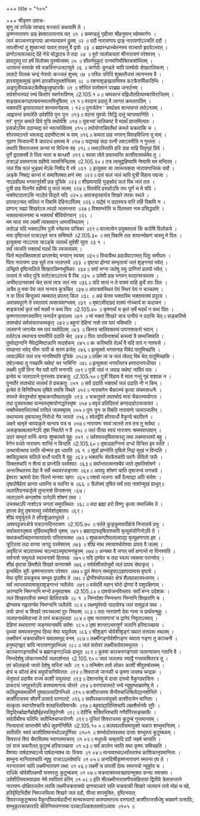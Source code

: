+++
title = "१०५"

+++
श्रीकृष्ण उवाच-  
शृणु त्वं राधिके पश्चाद् यज्जातं कथयामि ते ।  
कृष्णनारायणः प्राह हेमशालायनाय यत् ॥१ ॥
कमण्डलुं गृहीत्वा श्रीहनुमान् व्योममार्गगः ।  
जलं काञ्चनगङ्गाया आनयत्पावनं द्रुतम् ॥२ ॥
ददौ नारायणाय द्राङ् नारायणोऽञ्जलिं ददौ ।  
तापसीभ्यां तु शुष्काभ्यां यावत् तावत्तु वै द्वयोः ॥३ ॥
ब्रह्मरन्ध्राच्चेतनस्य सञ्चारो हृदयेऽभवत् ।  
प्राणोऽप्यसञ्चरद् देहे नेत्रे चोद्धाट्य ते तदा ॥४ ॥
पुरो व्यलोकयतां श्रीनारायणं परेश्वरम् ।  
प्रापतुस्तु परं हर्षं विलोक्य पुरुषोत्तमम् ॥५ ॥
सौवर्णमुकुटं रत्नमणिमौक्तिकशोभितम् ।  
धारयन्तं मस्तके स्वे वक्रस्निग्धजटायुते ॥६ ॥
कर्णयोः कुण्डले चापि पार्श्वयोः शेखरालिकाम् ।  
ललाटे तिलकं चन्द्रं नेत्रयोः कज्जलं शुभम् ॥७ ॥
परितः परिधिं शुक्लतैजसं त्वाननस्य वै ।  
हास्ययुक्तमुखं कृष्णं हारकौस्तुभशोभितम् ॥८ ॥
रशनाशृङ्खलाभिश्च कटकैरुर्मिकादिभिः ।  
अङ्गुलीयककटकैर्वेषकुसुमहारकैः ॥९ ॥
शोभितं परमेशानं परब्रह्म जनार्दनम् ।  
सर्वशोभास्पदं रम्यं किशोरं स्वर्णरूपिणम् ॥2.105.१ ०॥
चम्पकाभं वह्निधौतदिव्याम्बरविराजितम् ।  
शङ्खचक्रगदापद्मवनमालाविभूषितम् ॥१ १॥
वरदानं प्रदातुं वै त्वागतं कमलापतिम् ।  
भक्तपतिं कृपापारावारं शान्तमनोहरम् । १२॥
पुनर्जलेन ' सम्प्रोक्ष्य शान्तयन्तं तपोऽनलम् ।  
आह्वयन्तं कमलेति उर्वशीति पुनः पुनः ॥१३॥
वदन्तं युवयोः सिद्धिं दातुं चागतवानिति ।  
वरं' वृणुत कमले प्रिये पुत्रि तथोर्वशि ॥१४॥
युवाभ्यां चातिकष्टं वै मदर्थं प्राप्तमित्यतः ।  
प्रसन्नोऽस्मि ददाम्यद्य वरं भवत्यपेक्षितम् ॥१५॥
तपोयोगान्निवर्तेथां कमले चक्रवाकि च ।  
शोपस्याऽन्तो भवत्वद्य ददामीष्टतमं च वाम् ॥१६॥
कमला प्राह भगवन् विवाहविधिना तु माम् ।  
गृहाण निजपत्नीं वै चापराधं क्षमस्व मे ॥१७॥
यद्यप्यहं सदा पत्नी तवाऽस्मीति न गुप्तता ।  
तथापि शिवराजस्य कन्यां मां विधिना वह ॥१८॥
तथाऽस्त्विति हरिः प्राह याहि पितृगृहं प्रिये ।  
पूर्णे द्वादशवर्षे ते पिता माता च बान्धवौ ॥१९॥
स्वसा त्वेते प्रयास्यन्ति काशीवासार्थमेव तु ।  
तत्राऽहं प्रसमागत्य ग्रहीष्ये त्वामनिन्दिताम् ॥2.105.२०॥
तत्र त्वामुद्वहिष्यामि नेष्यामि मम मन्दिरम् ।  
जलं पिब फलं भुङ्क्ष्व मेंऽके निषीद वै रमे ॥२१ ॥
इत्युक्ता सा तपस्त्यक्त्वा नारायणान्तिकं ययौ ।  
अङ्के निषद्य कान्तं तं समाश्लिषत् क्षणं रमा ॥२२॥
दत्तं फलं जलं चापि पुत्रीं विहाय पद्मजा ।  
नाऽग्रहीदथ भगवानुर्वशीं प्राह पुत्रिके ॥२३॥
शीघ्रमायाहि भुङ्क्ष्वेदं फलं पिब जलं ततः ।  
पुत्री प्राह पितनैवं ग्रहीष्ये तु फलं जलम् ॥२४॥
पितर्यदि प्रसन्नोऽसि तपः पूर्णं च मे यदि ।  
भक्तेष्टदाताऽसि नाऽदेयं विद्यते यदि ॥२५॥
अपात्रभृतवार्यत्र शिखरे तपसः स्थले ।  
प्रापयाऽन्यत् सलिलं न पिबामि देहिनाऽर्पितम् ॥२६॥
यद्येवं न ददास्यत्र वारि तर्हि पिबामि न ।  
प्राणान् जह्यां शिखरेऽत्र त्वदग्रे जलमन्तरा ॥२७॥
विश्वम्भरेति च पितस्तव नाम प्रसिद्ध्यति ।  
भक्तवत्सलनामा च भक्तार्थं श्रीवियोगवान् ॥२८ ।  
मम माता रमा लक्ष्मीं त्यक्तवान् धामसंस्थिताम् ।  
ततोऽहं यदि भक्ताऽस्मि पुत्री स्नेहस्य पात्रिका ॥२९॥
वात्सल्येन प्रयुक्तस्त्वं किं करोषि विलोकये ।  
मया वृष्टिजलं पात्राऽभृतं चात्र समिष्यते ॥2.105.३० ॥
तत् पिबामि ततः शापान्मोक्षणं चास्तु मे पितः ।  
इत्युक्त्वा नाऽऽगता चाऽङ्के जलार्थं तूर्वशी सुता ॥३ १ ।  
सर्वं त्यजति भक्तार्थं मदर्थं कि त्यजत्ययम् ।  
पितो मद्भक्तिवशतां प्राप्तश्चेद् भगवान् स्वयम् ॥३५॥
विचार्येत्थं हठान्नैवाऽगमत् पितुः समीपतः ।  
पिता नारायणः प्राह सुते तत्र जलाप्तये ॥३३ ॥
वृष्ट्या द्रोण्यां सम्भृतायां जलं शृङ्गगतं भवेत् ।  
उच्छ्रिते वृष्टिसलिले शिखरान्निम्नभूमिकाः ॥३४॥
सर्वा मग्ना जलेषु स्युः प्राणिनां प्रलयो भवेत् ।  
तत्पापं ते भवेत् पुत्रि ततोऽत्राऽऽगत्य वै पिब ॥३५ ॥
उर्वशी प्राह भगवन् वरदानवचस्तव ।  
अभीष्टदानवाक्यं चेत् सत्यं त्वत्र जलं नय ॥३६॥
यदि सत्यं न ते वाक्यं याहि कुर्वे तपः पितः ।  
अत्रैव तु मया पेयं जलं नान्यत्र कुत्रचित् ॥३७॥
अपात्रसंस्थितं पेयं स्थिरं पेयं न चञ्चलम् ।  
न वा दिव्यं बिन्दुरूपं त्बम्बरात् प्रपतत् किल ॥३८ ॥
अहं चेत्तव भक्तास्मि भक्तावाक्यं प्रपूरय ।  
अवाक्यपूरणे ते स्यात्पापं त्वसत्यवाग्भवम् ॥३९ ॥
मृषाऽभीष्टप्रदं वाक्यं नोच्चार्यं वा कदाचन ।  
शङ्करार्थं कृतं सर्वं मदर्थे न कथं पितः ॥2.105.४० ॥
कृष्णार्थं च कृतं सर्वे मदर्थं न कथं पितः ।  
कृष्णनारायणस्वामिन् जनार्दन कृपालय ॥४१ ॥
मां भक्तां शिखरे चात्र पानीयं न ददासि चेत्॥
सङ्करिष्ये तपश्चोग्रं सर्वसंसारभस्मकृत् ॥४२॥
बहूनां देहिनां नाशे तव पापं भविष्यति ।  
जलमग्ने जगत्येव मम पापं यथोदितम् ॥४३ ॥
किमत्र चातिवक्तव्यं पापनाशकरो भवान् ।  
वर्ततेऽत्र तथाप्यत्र पापभीतिं ददाति चेत् ॥४४॥
पितः पापविनाशार्थं कस्त्वां वै सम्भजिष्यति ।  
पुष्पोद्यानानि नैवेद्यमिष्टान्नानि त्वदर्शकम् ॥४५॥
कः करिष्यति तेऽर्थं वै यदि पापं न नाश्यसे ।  
पापहन्ता भवेद् भीरुः पापी कं शरणं व्रजेत् ॥४६॥
इत्युक्तो भगवानाह पिबेदं पातुमिच्छसि ।  
त्वयाऽर्थितं जलं तत्र नागमिष्यति पुत्रिके ॥५८७॥
लक्ष्मि त्वं च जलं त्वेतद् पिब चेत् पातुमिच्छसि ।  
एषोऽन्यथा तु गच्छामि यथेष्टं चर भामिनि! ॥४८॥
इत्युक्त्वा भगवाँस्तत्र क्षणादन्तरधीयत ।  
लक्ष्मीः पुत्रीं विना नैव पपौ वारि मनागपि ॥४९॥
पुत्री जलं न जग्राह यथेष्टं नार्पितं यतः ।  
इत्येवं च जलाऽपाने पुनस्तपः प्रचक्रतुः ॥2.105.५०॥
पुत्रीं विहाय वै माता गन्तुं गृहं शशाक न ।  
पुनर्घोरं तपश्चोग्रं जलार्थं ते प्रचक्रतुः ॥५१ ॥
सर्वं ददाति भक्तार्थं जलं ददाति नौ न किम् ।  
इत्येवं ते विनिश्चित्य तृषिते तपसि स्थिते ॥५२॥
नारायणेन चैकात्म्यं कृत्वा संयमसाधनैः ।  
तपस्ते चेरतुश्चोग्रं शुष्ककण्ठौष्ठतालुके ॥९३ ॥
चक्रतुस्ते तपश्चोग्रं मासं चैकात्म्ययोगतः ।  
तदा पुत्र्यास्तथा पत्न्यास्तृषायोगाद्धरेस्तृषा ॥५४॥
ववृधे प्रतिदिवसं कण्ठदाहोऽप्यजायत ।  
भक्तैर्भक्ताभिरत्यर्थं पायितं जलममृतम् ॥५५॥
पुनः पुनः स पिबति नारायणो जलाञ्जलीन् ।  
तथाप्यस्य तृषायास्तु निरोधो नैव जायते ॥५६॥
श्वेतद्वीपे क्षीरवार्धौ वैकुण्ठे बदरीवने ।  
अक्षरे चामृते चाव्याकृते चान्यत्र यत्र च ॥५७॥
नारायणः स्वयं त्वास्ते तत्र तत्र तु सर्वथा ।  
असङ्ख्यबलपानेऽपि तृषा निवर्तते न वै ॥५८॥
जलं पीत्वा स्वयं नारायणः श्रममवाप्तवान् ।  
उदरं सम्भृतं वार्भिः कण्ठः शुष्कायते मुहुः ॥५९ ॥
उर्वश्यास्तृषितायास्तु तथा लक्ष्म्यास्तपो बहु ।  
वेगेन वर्धते नारायणः शान्तिं न विन्दति ॥2.105.६०॥
तृषादाहाग्निना दग्धो विचित्त इव वर्तते ।  
उत्थायोत्थाय पतति चोन्मत्त इव धावति ॥६ १ ॥
मूर्छां प्राप्नोति तृषितो निद्रां सुखं न विन्दति ।  
क्वचिदुत्थाय सलिले वार्धौ पतति वै मुहुः ॥६२॥
भक्ताभिः सेवकैश्चापि पवनैः सेवितो जलैः ।  
सिक्तश्चापि न शैत्यं स प्राप्नोति परमेश्वरः ॥६३॥
सर्वान्तरात्मनश्चैवं जाते तृषातिशोषणे ।  
अन्तःस्थितस्य देहा वै सर्वे स्थावरजङ्गमाः ॥६४॥
अवापुः शोषणं चाति तृषाजन्यं जगत्त्रये ।  
ईश्वराः ऋषयो देवाः पितरो मानवाः खगाः ॥६५॥
पशवो जलगाः सर्वे दैत्याद्या अपि सर्वशः ।  
तृषादोषैर्हता भ्रान्ता धावन्ति च पतन्ति च ॥६६ ॥
त्रैलोक्यं तृषितं सर्वं तदा नाशोन्मुखं ह्यभूत्॥
जलार्तिपानकर्तृत्वे तुन्दनाशे विनाशनम् ।६७।  
जलाऽपाने कण्ठशोषः पानेऽपि शोषणं तथा ।  
उभयथाऽपि नाशोऽत्र जगतां समुपस्थितः ॥६८॥
तदा ब्रह्मा हरो विष्णुः कृत्वा समाधिमेव ते ।  
ज्ञात्वा हेतुं तृषायास्तु रमोर्वशोतृषातपः ॥६९।  
शीघ्रं ययुर्भूतले ते सौराष्ट्रेऽक्षरभूतले ।  
अश्वपट्टसरःक्षेत्रे यत्राऽनादिनरायणः ॥2.105.७० ॥
वर्तते कुङ्कुमवापीक्षेत्रे निजालये प्रभुः ।  
सर्वावतारतृषया मूर्छितस्तृषितो भृशम् ॥७१॥
ब्रह्माद्यास्तृषिताश्चापि मृत्युसंयोगिनोऽपि ते ।  
यथाकथञ्चिद्भगवत्पादयोः पतितास्तथा ॥७२॥
शुष्ककण्ठौष्ठताल्वाद्या मृत्युक्षणगता इव ।  
त्रूटितया तदा वाण्या जगदुः परमेश्वरम् ॥७३ ॥
शीघ्रं नाथ रमायाश्चोर्वश्याः प्रापय वै जलम् ।  
अवृष्टिजं चाऽपात्रस्थं चाऽन्याऽस्पृष्टमनाहुतम् ॥७४॥
अन्यथा वै जगत् सर्वं क्षणान्ते वा विनश्यति ।  
सर्वनाशे समुत्पन्ने स्वल्पनाशो हितावहः ॥७५॥
यदि दृश्येत च तदा स्वल्प त्यक्त्वा परानवेत् ।  
शीघ्रं वृष्ट्या हिमशैले शिखरे वानराश्रमे ॥७६॥
रमोर्वशीतपोभूमौ जलं प्रापय चेष्टकृत् ।  
इत्यर्थितः सुरैः कृष्णनारायणः परेश्वरः ॥७७॥
द्रुतं मेघान् समाहूयाऽऽज्ञापयामास वृष्टये ।  
मेघा वृष्टिं प्रचक्रुश्च सम्भूय द्वादशैव ते ॥७८॥
द्रोणीश्चोपत्यकाः क्षेत्रं शैलप्राकारमध्यगम् ।  
सर्वं त्वाप्लावयामासुराशृङ्गान्तं जलैर्लयः ॥७९॥
वर्यवर्ति महान् घोरो द्रोण्यां वै पशुपक्षिणाम् ।  
अरण्यानि निमग्नानि मग्नो हनुमदाश्रमः ॥2.105.८०॥
दशयोजनविस्तारः सर्वो मग्नः प्रदेशकः ।  
जलं शिखरपर्येन्तं सम्मतं क्षितिपात्रके ॥८ १ ॥
निम्नदेशा निम्नभागा निम्नानि शिखराणि च ।  
द्रोण्यश्च गह्वराण्येव निमग्नानि जलैर्लये ॥८२॥
लक्ष्म्युर्वश्योः पादयोश्च जलं सामुद्रजं यथा ।  
तयोः प्राप्तं च शिखरे तपःस्थल्यां पुरः स्थितम् ॥८३॥
तदा नारायणो देवा गत्वा च प्रार्थयन्मुहुः ।  
जलपानार्थमेताभ्यां ते पानं चक्रतुस्तदा ॥८४॥
तृषा नारायणानां च द्रागेव निवृताऽभवत् ।  
देहिनां स्थावराणां जङ्गमानामपि सर्वशः ॥८५॥
तृषा शान्ताऽभवत्तूर्णं जलानि हरिवाञ्च्छया ।  
पृथ्व्यां समपसस्नुश्च दिव्या मेघा ययुर्लयम् ॥८६॥
श्रीशृङ्गं चोर्वशीशृङ्गं ख्यातं तत्तपसः स्थलम् ।  
लक्ष्मीवनं चक्रवाकीवनं ख्यातमभूद् वनम् ॥८७॥
लक्ष्मीगङ्गोर्वशीगङ्गा ख्याता गङ्गा तु काञ्चनी ।  
हनुमद्गह्वरं चापि नारायणगुहाभिधम् ॥८८॥
जलं सरोवरं लक्ष्मीसरोवरमभूत्ततः ।  
काञ्चनगङ्गातीर्थं च ब्रह्मगङ्गाऽधिकं ह्यभूत् ॥८९॥
कुश्यां काञ्चनगङ्गायां जलान्यासन् गतानि वै ।  
निम्नदेशेषु लोकानामधैर्यं जलदर्शनात् ॥2.105.९०॥
जातं जललयः स्याद्वै गन्तव्यमितरत्र तु ।  
एवं कोलाहलो जातो देशेषु सरितां जलैः ॥९ १॥
तन्मिषेण ततो लोकाः काशीं श्रीपुरुषोत्तमम् ।  
क्षेत्रं च कौरवं क्षेत्रं ययुर्यात्रानिमित्ततः ॥९२॥
शिवराजो जानकी च कृष्णा जयश्च चन्द्रकः ।  
धेनुपालं प्रदायैव राज्यं काशीं ययुस्तदा ॥९३॥
देशान्तरेषु ये दासा दास्यो वैकुण्ठवासिनः ।  
प्राकट्यं जगृहुस्तेऽपि काश्यामागत्य चोत्तरे ॥९४॥
वरणायास्तटे रम्ये न्यूषुश्चाम्रवणेषु ते ।  
फलिद्रुमसमाकीर्णे पुष्पवल्ल्यादिगन्धिते ॥९५॥
काशीराजस्य सैन्यैश्चाधिश्रितोद्यानशोभिते ।  
काशीराजस्य सौवर्णे प्रासादे वरणातटे ॥९६॥
सर्वोपस्कारसंयुक्ते काशीराजेन मानिताः ।  
सत्कृताः स्वागतैश्चाति शतहस्तिविमानकैः ॥९७॥
बहुवाद्यादिभिश्चापि लक्षशैर्मानवैः सुरैः ।  
विद्वद्भिर्ब्राह्मणैर्ब्राह्मैर्बृहस्पतिपुरोगमैः ॥९८॥
देवीभिः शक्तिभिश्चापि गणैर्वीरैरसङ्ख्यकैः ।  
सर्वतीर्थैश्च यतिभिः सतीभिश्चाप्सरोगणैः ॥९९॥
पूजितं शिवराजस्य कुटुम्बं गुप्तमानवम् ।  
नित्यावासं साप्तभौमे सौधे सुवर्णनिर्मिते ॥2.105.१० ०॥
कल्पवल्लीसमायुक्ते चकार शम्भुमानितम् ।  
सतीपतिः स्वयं काशीविश्वनाथोऽन्नपूर्णिका ॥१०१ ॥
शम्भोर्दास्यस्तथा दासाः शम्भुरूपं कुटुम्बकम् ।  
शिवराजं शिवं चैवाश्लिष्य स्वागतमाचरत् ॥१ ०२॥
मधुपर्कं चामृतादि ददौ जहर्ष चाप्यति ।  
एवं वासं चकारैतत् कुटुम्बं हरिवाञ्च्छया ॥१ ०३॥
सर्वं कालेन भवति यथा कृष्णः समिच्छति ।  
वैष्णवाः पार्षदाश्चाऽन्ये पार्षदान्यश्च याः स्त्रियः ॥१ ०४॥
मानव्यश्चाऽभवँस्ताश्च काशिकानृपमानिताः ।  
शम्भुना मानिताश्चापि न्यूषुः राजाऽऽलयेष्वधि ॥१ ०५॥
अनादिश्रीकृष्णनारायणं स्मरन्त एव ते ।  
नरनारायणं चापि लक्ष्मीनारायणं तथा ॥१ ०६॥
लक्ष्मीं च तापसीं देव्यः स्मरन्त्यो न्यूषुरेव च ।  
राधिके चोर्वशीलक्ष्म्यौ सस्मरतुः कुटुम्बकम् ॥१ ०७॥
चक्रवाक्यभवच्छापान्मुक्ता कन्या रमासमा ।  
उर्वशीतिस्वरूपाढ्या नेमे स्वपितरं हरिम् ॥१ ०८॥
इति श्रीलक्ष्मीनारायणीयसंहितायां द्वितीये त्रेतासन्ताने नारायण-प्रोक्षितजलेन तपसि लक्ष्मीचक्रवाक्योः प्राणसञ्चारे सति चक्रवाकी शिखरे जलपानं ततो मोक्षं च वव्रे, हरिर्वृष्टिभिर्देशं निमज्जयित्वा शिखरे जलं ददौ, पीत्वा शापमुक्तिः, वृष्टिभयात्  
शिवराजकुटुम्बस्य वैकुण्ठीयपार्षदादीनां मानवरूपाणां काश्यामागत्य वरणातटे काशीराजसौधेषु चाम्रवणे वासादिः, शम्भुकृतसत्कारादि चेतिनिरूपणनामा पञ्चाऽधिकशततमोऽध्यायः ॥१०५ ॥
    

